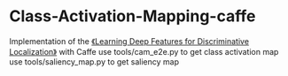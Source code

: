 # Class-Activation-Mapping-caffe
Implementation of the [《Learning Deep Features for Discriminative Localization》](https://github.com/metalbubble/CAM) with Caffe
use tools/cam_e2e.py to get class activation map
use tools/saliency_map.py to get saliency map
